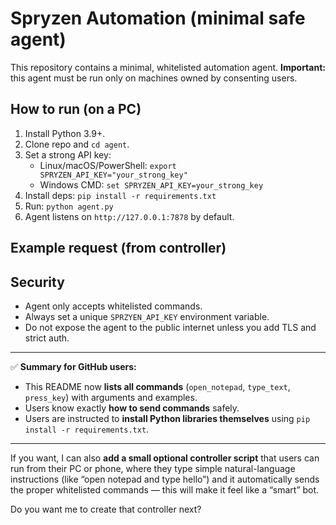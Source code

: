 # Spryzen Automation (minimal safe agent)

This repository contains a minimal, whitelisted automation agent.
**Important:** this agent must be run only on machines owned by consenting users.

## How to run (on a PC)
1. Install Python 3.9+.
2. Clone repo and `cd agent`.
3. Set a strong API key:
   - Linux/macOS/PowerShell: `export SPRYZEN_API_KEY="your_strong_key"`
   - Windows CMD: `set SPRYZEN_API_KEY=your_strong_key`
4. Install deps: `pip install -r requirements.txt`
5. Run: `python agent.py`
6. Agent listens on `http://127.0.0.1:7878` by default.

## Example request (from controller)
## Security
- Agent only accepts whitelisted commands.
- Always set a unique `SPRZYEN_API_KEY` environment variable.
- Do not expose the agent to the public internet unless you add TLS and strict auth.
---

✅ **Summary for GitHub users:**
- This README now **lists all commands** (`open_notepad`, `type_text`, `press_key`) with arguments and examples.  
- Users know exactly **how to send commands** safely.  
- Users are instructed to **install Python libraries themselves** using `pip install -r requirements.txt`.  

---

If you want, I can also **add a small optional controller script** that users can run from their PC or phone, where they type simple natural-language instructions (like “open notepad and type hello”) and it automatically sends the proper whitelisted commands — this will make it feel like a “smart” bot.  

Do you want me to create that controller next?